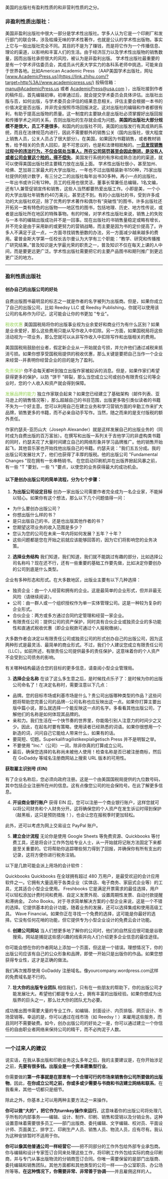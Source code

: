 
美国的出版社有盈利性质的和非营利性质的之分。

### 非盈利性质出版社：
美国非盈利出版社中很大一部分是学术性出版社。学多人认为它是一个印刷厂和发行部门的联合体，涉及枯燥无味的学术性著作，也就是公认的学术性出版物。事实上它与一般出版社完全不同。其目的不是为了赚钱，而是将它作为一个传播信息、理论的渠道，以影响和丰富人们的生活。由于经济压力以及学术性出版物的销售数量，因而出版社承担很大的风险，被认为是非盈利出版。 学术性出版社最重要的是有一个学术评估委员会，其成员从代表大学实力的各科系老师中挑选，可能来自于世界各地。比如American Academic Press （AAP美国学术出版社，网址[www.AcademicPress.us](https://link.zhihu.com/?target=http%3A//www.academicpress.us/) 投稿信箱：[manu@AcademicPress.us](mailto:manu@AcademicPress.us) 或者 [AcademicPress@usa.com](mailto:AcademicPress@usa.com) ），出版社接到作者的稿件后，首先编辑初审。初审通过后，就会提交学术委员会具体评估。出版社出版与否，如何出版，与学术委员会评估的结果息息相关。评估主要会根据一本书的价值决定是否出版，并非完全按照市场回报决定。这对出版社的编辑和作者都很有利，有助于提高出版物的质量。这一制度的主要缺点是出版社必须掌握好出版回报和传播学术之间的关系，否则出版社的生存就会成为问题。**美国的出版社大部分规模不是很大，员工不是很多**。和国内的出版社不同，美国的出版发行有其成熟的系统，而且在法律规范内进行，因此不需要额外的销售公关（国内出版社，很大程度上销售人员，公关人员占了很大部分）。在美国，如果因为书籍销售，或者教材销售，给予相关的负责人回扣，是不可思议的，也是和法律相抵触的。**<u>一旦发现销售过程中的违法行为，不仅会惩处当事人，所在公司惩罚甚至会因此倒闭，是没有人或者公司会冒这个险的，得不偿失</u>**。美国发行系统的有序和成熟合法的的渠道，就可以使得美国出版社把主要精力放在出版上面。 学术性出版社很小，甚至加州、哈佛、芝加哥三家最大的大学出版社，一年也不过出版精装新书150种，75家出版社提供的统计数字，有三分之二的出版社每年出书30多种。再小一点的出版社，一年出书或许只有12种。员工的任用也很灵活，董事长常兼任总编辑，1名文编，还有1人兼管促销宣传和销售，这些人当然都要热爱出版工作。小即是美，一个小的大学出版社年销售约40万美元，甚至还不到。有的小出版社的书，受到许多成功的大出版社欢迎，除了优秀的学术著作和偶尔有“突破性”的图书，许多出版社还开拓另一类有特色的出版物——地区性的图书，包括地理、历史、地方性传说，或者是出版社所在地区的特殊事物。有的时候，对学术性出版社来说，销售上的失败与一本书的编辑出版成功并不是一回事。现在出版社的书销售量稳定或略有增长，并不完全是由于采用新的或更努力的营销战略，而主要是因为书的定价提高了。许多人不满足于这一点，一方面寻找销售册数的办法，另一方面减少越来越多的费用。霍普金斯大学第一任校长吉尔曼认为大学有三个职能：“教学、研究和传播推广研究结果。”普及知识是大学最光荣的职责之一，普及知识不仅在每天上课的人中间，而是要更远更广泛。学术性出版社需要把它的主要产品图书和期刊推广到更远更广泛的地方。



---
### 盈利性质出版社
#### 创办自己的出版公司的好处

自费出版图书最明显的标志之一就是作者的名字被列为出版商。但是，如果你成立了自己的出版公司，比如 Reedsy LLC 或 Reedsy Publishing，你就可以使用该公司的名称作为印记，这可能会让你的书更加 "专业"。

<font color="#92d050">税收优惠</font>
美国国税局将你的出版事业视为业余爱好和商业行为有什么区别？如果是业余爱好，那么这些费用只能从写作收入中扣除。另一方面，如果国税局将这些活动视为一项业务，那么您就可以从非写作收入中扣除写作和出版相关的费用。

美国国税局鼓励创业者，假定新企业从一开始就会亏损，并允许他们通过减税来抵消亏损。如果你想享受国税局提供的税收优惠，那么关键是要把自己当作一个企业来经营--并表明你经营企业的目的是为了盈利。

<font color="#92d050">免责保护</font>
你不会每天都听到独立出版作家被起诉的消息。但是，如果作家们希望获得更多的保护，以防 "饼干 "碎裂，那么当您成立公司或创办有限责任公司等企业时，您的个人收入和资产就会得到保障。

<font color="#92d050">发展品牌的能力</font>
独立作家联合起来？如果您已经建立了基础架构（邮件列表、亚马逊上的销售情况等），那么超越自己的书目范围，出版更多吸引类似读者的书籍不失为一个好主意。您可以利用自己在建立业务和学习营销方面的辛勤工作来扩大品牌，销售更多的书籍，而不必亲自动手写作。当然，随之而来的是支付版税的额外责任。

作家约瑟夫-亚历山大（Joseph Alexander）就是这样发展自己的出版业务的（同时成为自费出版的百万富翁）。在撰写和出版一系列关于吉他学习的非虚构类书籍的同时，约瑟夫花了大量时间建立自己的网络形象并学习品牌推广。他的销售开始起飞，其他音乐家也开始找他出版自己的书籍。约瑟夫说："我们五五分成。我的出版公司发展壮大了，他们也获得了丰厚的版税。他的出版公司 "Fundamental Changes "现在拥有一长串畅销书。
在您启动印刷机并在出版界掀起风暴之前，有一些 "T "要划，一些 "I "要点，以使您的业务获得最大的成功机会。


#### 以下是创办出版公司的简单流程，分为七个步骤：

1. **为出版公司设定目标**
创办一家出版公司需要作者完全成为一名企业家，不能掉以轻心。如果你有这个想法，那么以下几个问题值得一问：

- 为什么要创办出版公司？
- 你想出版什么样的书？
- 是只出版自己的书，还是也出版其他作者的书？
- 您期望这项业务的收入范围是多少？
- 您认为您的公司在未来一年内将如何发展？五年？十年？
- 这些问题都是您在开始之前就应该能够回答的，因为它们将影响您的业务决策。

2. **选择业务结构**
我们知道，我们知道，我们就不能跳过有趣的部分，比如选择公司名称吗？现在还不行，还有一些重要的基础工作要先做，比如决定你要创办的公司到底是什么类型。

企业有多种形态和形式。在大多数地区，出版业主要有以下几种选择：
- 独资企业：由一个人经营和拥有的企业。这是最简单的企业形式，但并非最无风险（请继续阅读）。
- 公司：由一群人或一个组织授权作为单一实体管理公司。这是一种较为复杂的企业形式。
- 合伙企业：两方或多方通过合同约定管理和经营一家企业。
- 有限责任公司：提供公司的资产保护，同时具有合伙企业或独资企业的多功能性和直通式税收优惠（即企业税款可通过个人报税缴纳）。

大多数作者会决定以有限责任公司或独资公司的形式创办自己的出版公司，因为这两种形式是最灵活、最简单的商业形式。不过，我们个人建议您成立有限责任公司（LLC）。如前所述，有限责任公司提供最多的责任保护，这意味着你的个人资产不会受到公司债务的影响。

有关哪种结构最适合您的目标的更多信息，请查阅小型企业管理局。

3. **选择企业名称**
在谈了这么多生意之后，是时候找点乐子了：是时候为你的出版公司命名了！在决定名称时，需要注意以下几点：

- 品牌。您的目标市场或利基市场是什么？贵公司出版哪种类型的作品？这些问题将帮助您完善公司的品牌--公司名称也应反映出这一点。如果你打算主要出版中篇小说，那么就选择一个能反映这一点的名字。多看看其他出版公司，了解他们的名称是如何体现其品牌的。
- 亲和力。我们生活在一个快节奏的世界里，你能吸引别人注意力的时间少之又少。因此，在起名时要有策略，使用读者已经熟悉的词语。如果你很想用一个新造的词，问问自己它能给人带来什么，如果有的话。
- 要简短、切题。Superkalifragilistikexpialigetisch Press 并不是明智之举。
- 不要使用 "Inc."（公司）一词，除非你真的打算成立公司。
- 最后，确保您选择的名称尚未被他人使用！检查名称是否已被注册商标，然后在 GoDaddy 等域名注册商网站上搜索 URL 版本的可用性。

**获取雇主识别号 (EIN)**

有了企业名称后，您必须向政府注册。这是一个由美国国税局提供的九位数号码，其中包括企业注册所在州的信息。这有点像您公司的社会保险号。在此了解更多信息。

4. **开设商业银行账户**
获得 EIN 后，您可以注册一个商业银行账户，这样您就可以将公司财务和个人财务分开。这将确保您的个人资产在发生诉讼时得到保护（敲黑板，这只是预防措施！），也会让您在报税季时更加轻松。

此外，还可以考虑为网上交易设立 PayPal 账户。

5. **建立会计流程**
无论你是使用 Google Sheets 等免费资源、Quickbooks 等付费工具，还是将会计工作外包给专业人士，从一开始就将记账方法固定下来都是至关重要的。它将帮助你追踪哪些努力得到了回报，并确保你有所有支出的记录，这将方便你进行税务注销。

以下是几款可能会派上用场的会计软件：

Quickbooks Quickbooks 在全球拥有超过 480 万用户，是最受欢迎的会计应用软件之一。它拥有大量适用于各类企业（实体店、电子商务、家庭式企业等）的工具，尤其适合小型企业使用。
Freshbooks 它是满足开票需求的最佳选择，用户可以轻松添加计费时间和费用、自定义发票外观、设置周期性发票、自动付款提醒和滞纳金。
Zoho Books。对于寻求简单解决方案的小型企业来说，这是一个不错的选择。它提供基本的会计功能，随着业务的发展，还可以选择集成和使用高级工具。
Wave Financial。如果你正在寻找一个免费的选择，这可能是你最好的选择。它没有任何花哨的功能，但它提供专为小型企业设计的免费云会计功能。

6. **创建公司网站**
当人们想更多地了解你的公司时，他们的自然反应很可能是谷歌搜索。网站是捕捉这些感兴趣的线索并向人们介绍更多企业信息的最佳途径。

你可能会想在你的作者网站上添加一个页面，但这是一个错误。理想情况下，你的出版公司应该有自己的公众形象和品牌，即使一开始只是出版你的作品。如果您想获得专业性，这才是正确的做法。

我们再次推荐使用 GoDaddy 注册域名。像yourcompany.wordpress.com这样的免费域名是不行的。

7. **壮大你的出版专业团队**
相信我们，只有在一些朋友的帮助下，你的出版公司才能发展壮大。希望他们都是专业人士，拥有丰富的出版经验。如果你想成为出版界的巨头之一，那么壮大你的团队尤为必要。

成功推出图书需要大量的专业工作，如编辑、封面设计、内页排版、网页设计、市场营销等。幸运的是，你可以通过在线市场（如 Reedsy！）来雇用这些服务，而且同时不需要破费。如今，创办出版公司的好处之一是，你可以通过建立一个你信任的自由职业者网络来保持公司的精干，而不必拘泥于人数。


---
### 一个过来人的建议
说实话，在我从事出版和印刷业务这么多年之后，我的主要建议是，在你开始涉足之前，**先要有很多钱。出版业是一个资本密集型行业**。

你需要做的**第一件事就是在那里有一个合理可行的市场来销售你公司所要做的出版物**。因此，**在你成立公司之前，你或多或少需要与书商和书店建立网络和联系**。在我看来，其他一切都只是细节。

除此之外，你基本上可以用两种主要方法之一来操作。

**你可以做“大的”，把它作为turnkey操作来运行**。这意味着你的出版公司将处理几乎所有的内部事务——编辑、设计、制作、印刷、销售和营销以及分销业务。这种设置意味着需要很多员工——部门出版商、委托编辑、文字编辑、校对员、平面设计师、页面美工、排字工、印刷生产人员、销售人员、物流人员，应有尽有。我认为这种安排暂时不适用于你。

**你可以像其他普通公司一样经营它**——把不同部分的工作外包给外部专业承包商。你与编辑和设计专家签订合同来处理这些工作，将印刷工作外包给实际的商业印刷商，并与专门从事出版物流的分销商签订合同。你唯一需要保留的是部门出版商、委托编辑和销售团队。其他方面都和其他类型的公司一样——办公室职员、办公场所等等。**在这种情况下，你需要非常、非常善于协调**——并且雇佣这样的人。




















